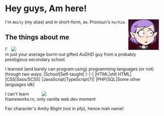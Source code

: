 # Hey guys, Am here! 

<img align="right" width="100" height="100" src="assets/amityblush.gif" alt="GitHub please fix gifs not aligning">

I'm ``Amity`` (my alias) and in short-form, ``Am``. Pronoun's ``he/him``.

## The things about me
<img src="https://github-readme-stats.vercel.app/api/top-langs/?username=theamityd&layout=compact&langs_count=10&show_icons=true&theme=synthwave&border_color=e4e2e2&border-radius_8px" width="384px" align="right">

I'm just your average burnt-out gifted *AuDHD* guy from a probably prestigious secondary school.

I learned (and barely can program using) programming languages (or not) through two ways:
|School|Self-taught|
|-|-|
|HTML|still HTML|
|CSS|Sass/SCSS|
|JavaScript|TypeScript(?)|
|PHP/SQL|Some other languages idk|

<img src="http://github-readme-streak-stats.herokuapp.com?user=TheAmityD&theme=radical&date_format=j%20M%5B%20Y%5D" width="384px" align="right"> 
I can't learn frameworks rn, only vanilla web dev moment

Fav character's Amity Blight (not in pfp), hence mah name!
